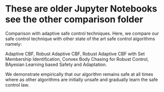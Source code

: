 # These are older Jupyter Notebooks see the other comparison folder

Comparison with adaptive safe control techniques.
Here, we compare our safe control technique with other state of the art safe control algorithms namely: 

Adaptive CBF, 
Robust Adaptive CBF, 
Robust Adaptive CBF with Set Membership Identification,
Convex Body Chasing for Robust Control, 
BAyesian Learning based Safety and Adaptation.

We demonstrate empirically that our algorithm remains safe at all times where as other algorithms are initially unsafe and gradually learn the safe control law.
